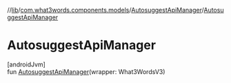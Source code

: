 //[lib](../../../index.md)/[com.what3words.components.models](../index.md)/[AutosuggestApiManager](index.md)/[AutosuggestApiManager](-autosuggest-api-manager.md)

# AutosuggestApiManager

[androidJvm]\
fun [AutosuggestApiManager](-autosuggest-api-manager.md)(wrapper: What3WordsV3)
